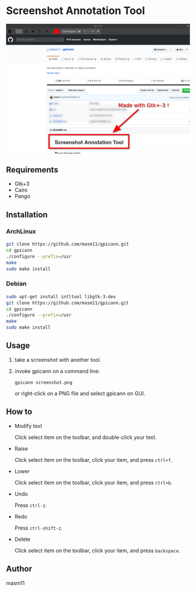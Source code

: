 # Screenshot Annotation Tool

<img src="screenshot.png">

## Requirements

- Gtk+3
- Cairo
- Pango

## Installation

### ArchLinux

```sh
git clone https://github.com/masm11/gpicann.git
cd gpicann
./configure --prefix=/usr
make
sudo make install
```

### Debian

```sh
sudo apt-get install intltool libgtk-3-dev
git clone https://github.com/masm11/gpicann.git
cd gpicann
./configure --prefix=/usr
make
sudo make install
```

## Usage

1. take a screenshot with another tool.

2. invoke gpicann on a command line:
   ```
   gpicann screenshot.png
   ```
   or right-click on a PNG file and select gpicann on GUI.

## How to

- Modify text

  Click select item on the toolbar, and double-click your text.

- Raise

  Click select item on the toolbar, click your item, and press `ctrl+f`.

- Lower

  Click select item on the toolbar, click your item, and press `ctrl+b`.

- Undo

  Press `ctrl-z`.

- Redo

  Press `ctrl-shift-z`.

- Delete

  Click select item on the toolbar, click your item, and press `backspace`.

## Author

masm11
